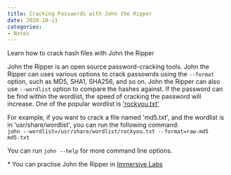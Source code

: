 ```yaml
---
title: Cracking Passwords with John the Ripper
date: 2020-10-11
categories:
- Notes
---
```


Learn how to crack hash files with John the Ripper  

John the Ripper is an open source password-cracking tools. John the Ripper can uses various options to crack passowrds using the `--format` option, such as MD5, SHA1, SHA256, and so on. John the Ripper can also use `--wordlist` option to compare the hashes against. If the password can be find within the wordlist, the speed of cracking the password will increase. One of the popular wordlist is ['rockyou.txt'](https://github.com/brannondorsey/naive-hashcat/releases/download/data/rockyou.txt)  

For example, if you want to crack a file named 'md5.txt', and the wordlist is in 'usr/share/wordlist', you can run the following command:  
`john --wordlist=/usr/share/wordlist/rockyou.txt --format=raw-md5 md5.txt`  

You can run `john --help` for more command line options.  


\* You can practise John the Ripper in [Immersive Labs](https://dca.immersivelabs.online/labs/introduction-to-john-the-ripper/)  